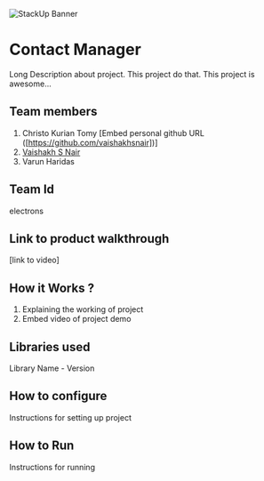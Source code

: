 ![StackUp Banner]([https://tinkerhub.frappe.cloud/files/stackup%20banner.jpeg])
# Contact Manager
Long Description about project. This project do that. This project is awesome...
## Team members
1. Christo Kurian Tomy [Embed personal github URL ([https://github.com/vaishakhsnair])]
2. [Vaishakh S Nair]([https://github.com/vaishakhsnair])
3. Varun Haridas
## Team Id
electrons
## Link to product walkthrough
[link to video]
## How it Works ?
1. Explaining the working of project
2. Embed video of project demo
## Libraries used
Library Name - Version
## How to configure
Instructions for setting up project
## How to Run
Instructions for running
